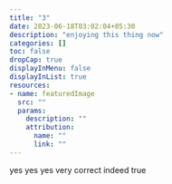 ```yaml
---
title: "3"
date: 2023-06-18T03:02:04+05:30
description: "enjoying this thing now"
categories: []
toc: false
dropCap: true
displayInMenu: false
displayInList: true
resources:
- name: featuredImage
  src: ""
  params:
    description: ""
    attribution:
      name: ""
      link: ""
---
```

yes yes yes very correct indeed true